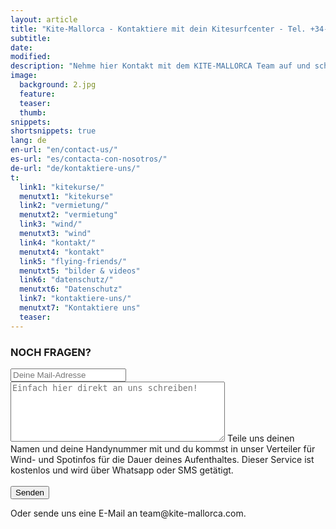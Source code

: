 ```yaml
---
layout: article
title: "Kite-Mallorca - Kontaktiere mit dein Kitesurfcenter - Tel. +34-696-264729"
subtitle: 
date: 
modified:
description: "Nehme hier Kontakt mit dem KITE-MALLORCA Team auf und schreibe uns deine Fragen!"
image:
  background: 2.jpg
  feature:
  teaser:
  thumb:
snippets:
shortsnippets: true
lang: de
en-url: "en/contact-us/"
es-url: "es/contacta-con-nosotros/"
de-url: "de/kontaktiere-uns/"
t:
  link1: "kitekurse/"
  menutxt1: "kitekurse"
  link2: "vermietung/"
  menutxt2: "vermietung"
  link3: "wind/"
  menutxt3: "wind"
  link4: "kontakt/"
  menutxt4: "kontakt"
  link5: "flying-friends/"
  menutxt5: "bilder & videos"
  link6: "datenschutz/"
  menutxt6: "Datenschutz"
  link7: "kontaktiere-uns/"
  menutxt7: "Kontaktiere uns"
  teaser:
---
```


### NOCH FRAGEN?

<form method="POST" action="http://formspree.io/team@kite-mallorca.com">
  <input type="email" name="_replyto" placeholder="Deine Mail-Adresse" required>
  <input type="hidden" name="_subject" value="Infos über Kitekurse od. -Vermietung auf Mallorca">
  <textarea name="body" cols="40" rows="6" placeholder="Einfach hier direkt an uns schreiben!"></textarea>
  <span>Teile uns deinen Namen und deine Handynummer mit und du kommst in unser Verteiler für Wind- und Spotinfos für die Dauer deines Aufenthaltes. Dieser Service ist kostenlos und wird über Whatsapp oder SMS getätigt.</span><br><br>
  <input type="hidden" name="_next" value="{{ site.url }}/de/danke">
  <input type="submit" value="Senden">
</form>
Oder sende uns eine E-Mail an <span style="unicode-bidi:bidi-override; direction: rtl;">moc.acrollam-etik@maet</span>.
